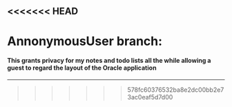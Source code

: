 <<<<<<< HEAD
------
# AnnonymousUser branch:

#### This grants privacy for my notes and todo lists all the while allowing a guest to regard the layout of the Oracle application
------
>>>>>>> 578fc60376532ba8e2dc00bb2e73ac0eaf5d7d00

